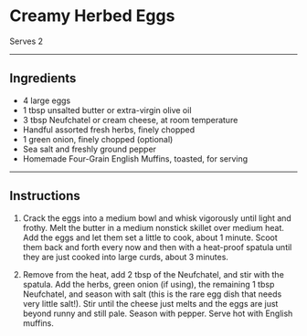# Creamy Herbed Eggs

Serves 2

---

## Ingredients

* 4 large eggs
* 1 tbsp unsalted butter or extra-virgin olive oil
* 3 tbsp Neufchatel or cream cheese, at room temperature
* Handful assorted fresh herbs, finely chopped
* 1 green onion, finely chopped (optional)
* Sea salt and freshly ground pepper
* Homemade Four-Grain English Muffins, toasted, for serving

---

## Instructions

1. Crack the eggs into a medium bowl and whisk vigorously until light and frothy. Melt the butter in a medium nonstick skillet over medium heat. Add the eggs and let them set a little to cook, about 1 minute. Scoot them back and forth every now and then with a heat-proof spatula until they are just cooked into large curds, about 3 minutes.

2. Remove from the heat, add 2 tbsp of the Neufchatel, and stir with the spatula. Add the herbs, green onion (if using), the remaining 1 tbsp Neufchatel, and season with salt (this is the rare egg dish that needs very little salt!). Stir until the cheese just melts and the eggs are just beyond runny and still pale. Season with pepper. Serve hot with English muffins.

   